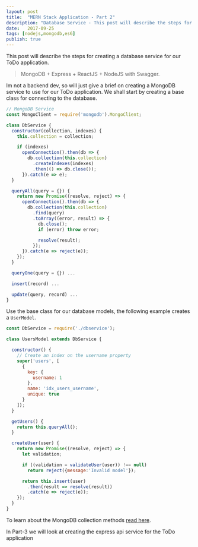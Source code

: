```yaml
---
layout: post
title:  "MERN Stack Application - Part 2"
description: "Database Service - This post will describe the steps for creating a database service for our ToDo application."
date:   2017-09-25
tags: [nodejs,mongodb,es6]
publish: true
---
```


<p class="intro"><span class="dropcap">T</span>his post will describe the steps for creating a database service for our ToDo application.</p>

> MongoDB + Express + ReactJS + NodeJS with Swagger.

Im not a backend dev, so will just give a brief on creating a MongoDB service to use for our ToDo application.
We shall start by creating a base class for connecting to the database.

```js
// MongoDB Service
const MongoClient = require('mongodb').MongoClient;

class DbService {
  constructor(collection, indexes) {
    this.collection = collection;

    if (indexes)
      openConnection().then(db => {
        db.collection(this.collection)
          .createIndexes(indexes)
          .then(() => db.close());
      }).catch(e => e);
  }

  queryAll(query = {}) {
    return new Promise((resolve, reject) => {
      openConnection().then(db => {
        db.collection(this.collection)
          .find(query)
          .toArray((error, result) => {
            db.close();
            if (error) throw error;

            resolve(result);
          });
      }).catch(e => reject(e));
    });
  }

  queryOne(query = {}) ...

  insert(record) ...

  update(query, record) ...
}
```

Use the base class for our database models, the following example creates a `UserModel`.

```js
const DbService = require('./dbservice');

class UsersModel extends DbService {

  constructor() {
    // Create an index on the username property
    super('users', [
      {
        key: {
          username: 1
        },
        name: 'idx_users_username',
        unique: true
      }
    ]);
  }

  getUsers() {
    return this.queryAll();
  }

  createUser(user) {
    return new Promise((resolve, reject) => {
      let validation;

      if ((validation = validateUser(user)) !== null)
        return reject({message:'Invalid model'});

      return this.insert(user)
        .then(result => resolve(result))
        .catch(e => reject(e));
    });
  }
}
```

To learn about the MongoDB collection methods [read here](http://mongodb.github.io/node-mongodb-native/2.2/api/Collection.html).

In Part-3 we will look at creating the express api service for the ToDo application
